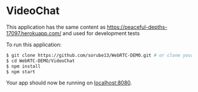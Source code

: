 # VideoChat

This application has the same content as https://peaceful-depths-17097.herokuapp.com/ and used for development tests

To run this application:

```sh
$ git clone https://github.com/sorube13/WebRTC-DEMO.git # or clone your own fork
$ cd WebRTC-DEMO/VideoChat
$ npm install
$ npm start
```

Your app should now be running on [localhost:8080](http://localhost:8080/).

